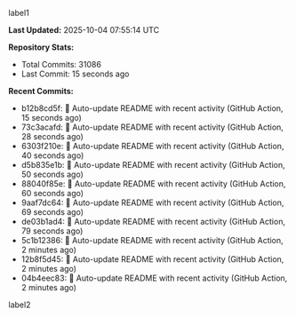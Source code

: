 
label1 
<!-- ACTIVITY_START -->
**Last Updated:** 2025-10-04 07:55:14 UTC

**Repository Stats:**
- Total Commits: 31086
- Last Commit: 15 seconds ago

**Recent Commits:**
- b12b8cd5f: 🤖 Auto-update README with recent activity (GitHub Action, 15 seconds ago)
- 73c3acafd: 🤖 Auto-update README with recent activity (GitHub Action, 28 seconds ago)
- 6303f210e: 🤖 Auto-update README with recent activity (GitHub Action, 40 seconds ago)
- d5b835e1b: 🤖 Auto-update README with recent activity (GitHub Action, 50 seconds ago)
- 88040f85e: 🤖 Auto-update README with recent activity (GitHub Action, 60 seconds ago)
- 9aaf7dc64: 🤖 Auto-update README with recent activity (GitHub Action, 69 seconds ago)
- de03b1ad4: 🤖 Auto-update README with recent activity (GitHub Action, 79 seconds ago)
- 5c1b12386: 🤖 Auto-update README with recent activity (GitHub Action, 2 minutes ago)
- 12b8f5d45: 🤖 Auto-update README with recent activity (GitHub Action, 2 minutes ago)
- 04b4eec83: 🤖 Auto-update README with recent activity (GitHub Action, 2 minutes ago)
<!-- ACTIVITY_END -->

label2

